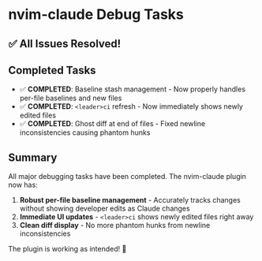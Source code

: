 # nvim-claude Debug Tasks

## ✅ All Issues Resolved!

## Completed Tasks

- ✅ **COMPLETED**: Baseline stash management - Now properly handles per-file baselines and new files
- ✅ **COMPLETED**: `<leader>ci` refresh - Now immediately shows newly edited files  
- ✅ **COMPLETED**: Ghost diff at end of files - Fixed newline inconsistencies causing phantom hunks

## Summary

All major debugging tasks have been completed. The nvim-claude plugin now has:

1. **Robust per-file baseline management** - Accurately tracks changes without showing developer edits as Claude changes
2. **Immediate UI updates** - `<leader>ci` shows newly edited files right away
3. **Clean diff display** - No more phantom hunks from newline inconsistencies

The plugin is working as intended! 🎉
